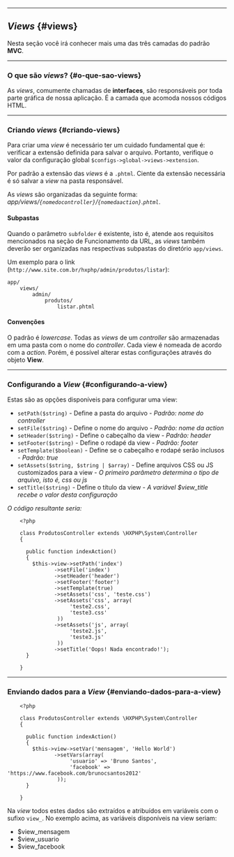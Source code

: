 ----
## *Views* {#views}

Nesta seção você irá conhecer mais uma das três camadas do padrão **MVC**.

----
### O que são *views*? {#o-que-sao-views}

As *views*, comumente chamadas de **interfaces**, são responsáveis por toda parte gráfica de nossa aplicação. É a camada que acomoda nossos códigos HTML.

----
### Criando *views* {#criando-views}

Para criar uma *view* é necessário ter um cuidado fundamental que é: verificar a extensão definida para salvar o arquivo. Portanto, verifique o valor da configuração global `$configs->global->views->extension`.

Por padrão a extensão das *views* é a `.phtml`. Ciente da extensão necessária é só salvar a *view* na pasta responsável.

As *views* são organizadas da seguinte forma: <br>
*app/views/`{nomedocontroller}`/`{nomedaaction}`.`phtml`*.

#### Subpastas

Quando o parâmetro `subfolder` é existente, isto é, atende aos requisitos mencionados na seção de Funcionamento da URL, as *views* também deverão ser organizadas nas respectivas subpastas do diretório `app/views`. 

Um exemplo para o link (`http://www.site.com.br/hxphp/admin/produtos/listar`):

```
app/
	views/
		admin/
			produtos/
				listar.phtml
```

#### Convenções

O padrão é *lowercase*. Todas as *views* de um *controller* são armazenadas em uma pasta com o nome do *controller*. Cada view é nomeada de acordo com a *action*. Porém, é possível alterar estas configurações através do objeto **View**.

----
### Configurando a *View* {#configurando-a-view}

Estas são as opções disponíveis para configurar uma view:

+ `setPath($string)` - Define a pasta do arquivo - *Padrão: nome do controller*
+ `setFile($string)` - Define o nome do arquivo - *Padrão: nome da action*
+ `setHeader($string)` - Define o cabeçalho da view - *Padrão: header*
+ `setFooter($string)` - Define o rodapé da view - *Padrão: footer*
+ `setTemplate($boolean)` - Define se o cabeçalho e rodapé serão inclusos - *Padrão: true*
+ `setAssets($string, $string | $array)` - Define arquivos CSS ou JS customizados para a view - *O primeiro parâmetro determina o tipo de arquivo, isto é, css ou js*
+ `setTitle($string)` - Define o título da view - *A variável $view_title recebe o valor desta configuração*

*O código resultante seria:*
```  {.brush:php}
	<?php

    class ProdutosController extends \HXPHP\System\Controller
    {

      public function indexAction()
      {
       	$this->view->setPath('index')
			   ->setFile('index')
			   ->setHeader('header')
			   ->setFooter('footer')
			   ->setTemplate(true)
			   ->setAssets('css', 'teste.css')
			   ->setAssets('css', array(
			   		'teste2.css',
			   		'teste3.css'
			   	))
			   ->setAssets('js', array(
			   		'teste2.js',
			   		'teste3.js'
			   	))
			   ->setTitle('Oops! Nada encontrado!');
      }

	}
```
----
### Enviando dados para a *View* {#enviando-dados-para-a-view}

```  {.brush:php}
	<?php

    class ProdutosController extends \HXPHP\System\Controller
    {

      public function indexAction()
      {
       	$this->view->setVar('mensagem', 'Hello World')
			   ->setVars(array(
			   		'usuario' => 'Bruno Santos',
			   		'facebook' => 'https://www.facebook.com/brunocsantos2012'
			   	));
      }

	}
```

Na *view* todos estes dados são extraídos e atribuídos em variáveis com o sufixo `view_`. No exemplo acima, as variáveis disponíveis na view seriam:

+ $view_mensagem
+ $view_usuario
+ $view_facebook